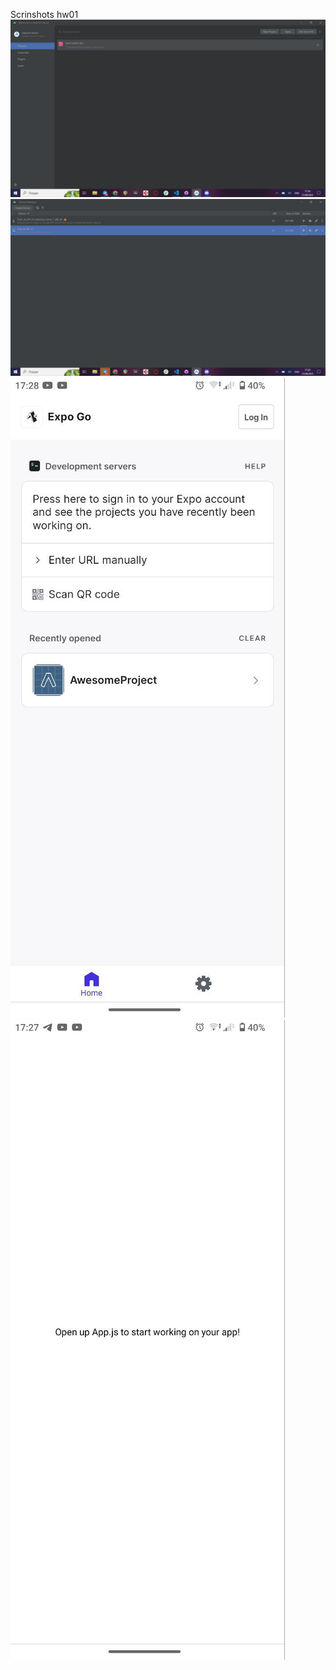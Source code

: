 Scrinshots hw01
![Android Studio](./img/AndroidStudio.png)
![ASDeviceManager](./img/ASDeviceManager.png)
![Expo Go](./img/ExpoGo.jpg)
![Expo Go](./img/ExpoGo2.jpg)

